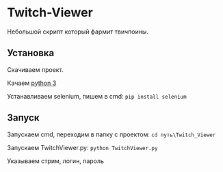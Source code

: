 # Twitch-Viewer
Небольшой скрипт который фармит твичпоины.
## Установка
Скачиваем проект.

Качаем [python 3](https://www.python.org/downloads/ "python 3")

Устанавливаем selenium, пишем в cmd:
`pip install selenium`

## Запуск
Запускаем cmd, переходим в папку с проектом:
    `cd путь\Twitch_Viewer`

Запускаем TwitchViewer.py:
`python TwitchViewer.py`

Указываем стрим, логин, пароль
